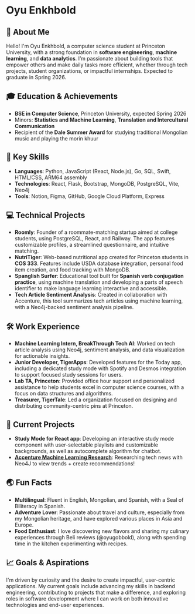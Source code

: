 # Oyu Enkhbold

## 👋 About Me
Hello! I'm Oyu Enkhbold, a computer science student at Princeton University, with a strong foundation in **software engineering**, **machine learning**, and **data analytics**. I’m passionate about building tools that empower others and make daily tasks more efficient, whether through tech projects, student organizations, or impactful internships. Expected to graduate in Spring 2026.

## 🎓 Education & Achievements
- **BSE in Computer Science**, Princeton University, expected Spring 2026
- Minors: **Statistics and Machine Learning**, **Translation and Intercultural Communication**
- Recipient of the **Dale Summer Award** for studying traditional Mongolian music and playing the morin khuur

## 🌟 Key Skills
- **Languages**: Python, JavaScript (React, Node.js), Go, SQL, Swift, HTML/CSS, ARM64 assembly
- **Technologies**: React, Flask, Bootstrap, MongoDB, PostgreSQL, Vite, Neo4j
- **Tools**: Notion, Figma, GitHub, Google Cloud Platform, Express

## 💻 Technical Projects
- **Roomly**: Founder of a roommate-matching startup aimed at college students, using PostgreSQL, React, and Railway. The app features customizable profiles, a streamlined questionnaire, and intuitive matching.
- **NutriTiger**: Web-based nutritional app created for Princeton students in **COS 333**. Features include USDA database integration, personal food item creation, and food tracking with MongoDB.
- **Spanglish Surfer**: Educational tool built for **Spanish verb conjugation practice**, using machine translation and developing a parts of speech identifier to make language learning interactive and accessible.
- **Tech Article Sentiment Analysis**: Created in collaboration with Accenture, this tool summarizes tech articles using machine learning, with a Neo4j-backed sentiment analysis pipeline.

## 🛠️ Work Experience
- **Machine Learning Intern, BreakThrough Tech AI**: Worked on tech article analysis using Neo4j, sentiment analysis, and data visualization for actionable insights.
- **Junior Developer, TigerApps**:  Developed features for the Today app, including a dedicated study mode with Spotify and Desmos integration to support focused study sessions for users.
- **Lab TA, Princeton**: Provided office hour support and personalized assistance to help students excel in computer science courses, with a focus on data structures and algorithms.
- **Treasurer, TigerTale**: Led a organization focused on designing and distributing community-centric pins at Princeton.

## 🚀 Current Projects
- **Study Mode for React app**: Developing an interactive study mode component with user-selectable playlists and customizable backgrounds, as well as autocomplete algorithm for chatbot.
- **[Accenture Machine Learning Research](https://github.com/oyu-e/btt-accenture1c)**: Researching tech news with Neo4J to view trends + create recommendations!

## 🌏 Fun Facts
- **Multilingual**: Fluent in English, Mongolian, and Spanish, with a Seal of Biliteracy in Spanish.
- **Adventure Lover**: Passionate about travel and culture, especially from my Mongolian heritage, and have explored various places in Asia and Europe.
- **Food Enthusiast**: I love discovering new flavors and sharing my culinary experiences through Beli reviews (@oyugobbold), along with spending time in the kitchen experimenting with recipes.

## 📈 Goals & Aspirations
I'm driven by curiosity and the desire to create impactful, user-centric applications. My current goals include advancing my skills in backend engineering, contributing to projects that make a difference, and exploring roles in software development where I can work on both innovative technologies and end-user experiences.
